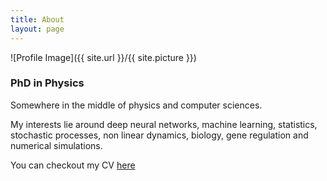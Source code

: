 ```yaml
---
title: About
layout: page
---
```

![Profile Image]({{ site.url }}/{{ site.picture }})

<h3 class="description">PhD in Physics</h3>

<p>Somewhere in the middle of physics and computer sciences.</p>

<p>My interests lie around deep neural networks, machine learning, statistics, stochastic processes, non linear dynamics, biology, gene regulation and numerical simulations.</p>

You can checkout my CV <a href="{{ site.url }}/assets/Lengyel_CV.pdf" target="_blank">here</a>

<!---
<h2>Skills</h2>

<ul class="skill-list">
	<li>HTML - Jade - Haml - Erb</li>
	<li>Responsive (Mobile First)</li>
	<li>CSS (Stylus, Sass, Less)</li>
	<li>Css Frameworks (Bootstrap, Foundation)</li>
	<li>Javascript (Design Patterns, Testes)</li>
	<li>NodeJS</li>
	<li>AngularJS - ReactJS</li>
	<li>Grunt - Gulp - Yeoman</li>
	<li>Git</li>
	<li>PHP</li>
	<li>Python</li>
	<li>MySQL - MongoDB</li>
	<li>Scrum and Kanban</li>
	<li>TDD e Continuous Integration</li>
</ul>

<h2>Projects</h2>

<ul>
	<li><a href="https://github.com/">Lorem Lorem</a></li>
	<li><a href="https://github.com/">Ipsum Dolor</a></li>
	<li><a href="https://github.com/">Dolor Lorem</a></li>
</ul>
-->
